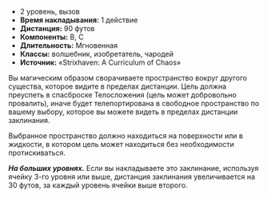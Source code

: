 -   2 уровень, вызов
-   **Время накладывания:** 1 действие
-   **Дистанция:** 90 футов
-   **Компоненты:** В, С
-   **Длительность:** Мгновенная
-   **Классы:** волшебник, изобретатель, чародей
-   **Источник:** «Strixhaven: A Curriculum of Chaos»

Вы магическим образом сворачиваете пространство вокруг другого существа, которое видите в пределах дистанции. Цель должна преуспеть в спасброске Телосложения (цель может добровольно провалить), иначе будет телепортирована в свободное пространство по вашему выбору, которое вы можете видеть в пределах дистанции заклинания.

Выбранное пространство должно находиться на поверхности или в жидкости, в котором цель может находиться без необходимости протискиваться.

**_На больших уровнях._** Если вы накладываете это заклинание, используя ячейку 3-го уровня или выше, дистанция заклинания увеличивается на 30 футов, за каждый уровень ячейки выше второго.